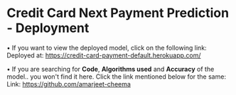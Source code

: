 # Credit Card Next Payment Prediction - Deployment


• If you want to view the deployed model, click on the following link:<br />
Deployed at: https://credit-card-payment-default.herokuapp.com/

• If you are searching for __Code__, __Algorithms used__ and __Accuracy__ of the model.. you won't find it here. Click the link mentioned below for the same:<br />
Link: https://github.com/amarjeet-cheema
